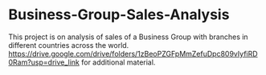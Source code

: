 # Business-Group-Sales-Analysis
This project is on analysis of sales of a Business Group with branches in different countries across the world. https://drive.google.com/drive/folders/1zBeoPZGFpMmZefuDpc809vIyfiRD0Ram?usp=drive_link for additional material.
